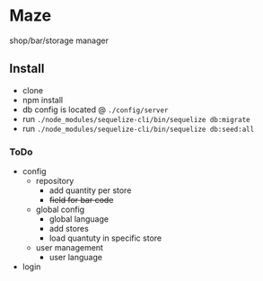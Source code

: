 # Maze
shop/bar/storage manager

## Install

* clone
* npm install
* db config is located @ `./config/server`
* run `./node_modules/sequelize-cli/bin/sequelize db:migrate`
* run `./node_modules/sequelize-cli/bin/sequelize db:seed:all`

### ToDo
- config
  - repository
    - add quantity per store
    - ~~field for bar code~~
  - global config
    - global language
    - add stores
    - load quantuty in specific store
  - user management
    - user language
- login
